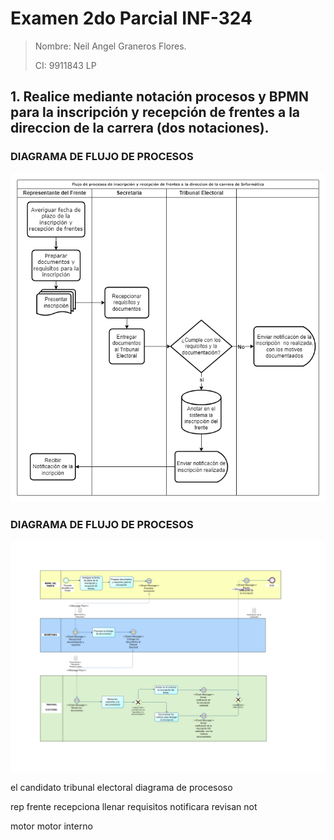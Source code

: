 # Examen 2do Parcial INF-324
> Nombre: Neil Angel Graneros Flores.
>
> CI: 9911843 LP
## 1. Realice mediante notación procesos y BPMN para la inscripción y recepción de frentes a la direccion de la carrera (dos notaciones).
### DIAGRAMA DE FLUJO DE PROCESOS
![](Examen324_Modelo1.png)
### DIAGRAMA DE FLUJO DE PROCESOS
![](Examen324_2.png)



el candidato        tribunal electoral
 diagrama de procesoso

rep frente recepciona llenar requisitos notificara revisan not

motor motor interno 
